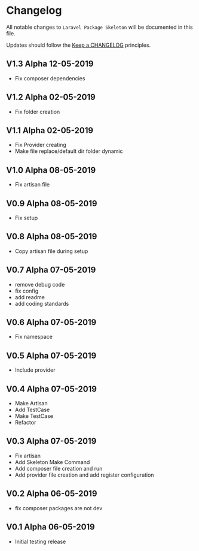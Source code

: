 # Changelog

All notable changes to `Laravel Package Skeleton` will be documented in this file.

Updates should follow the [Keep a CHANGELOG](http://keepachangelog.com/) principles.

## V1.3 Alpha  12-05-2019

- Fix composer dependencies

## V1.2 Alpha  02-05-2019

- Fix folder creation

## V1.1 Alpha  02-05-2019

- Fix Provider creating
- Make file replace/default dir folder dynamic

## V1.0 Alpha  08-05-2019

- Fix artisan file

## V0.9 Alpha  08-05-2019

- Fix setup

## V0.8 Alpha  08-05-2019

- Copy artisan file during setup 

## V0.7 Alpha  07-05-2019

- remove debug code
- fix config
- add readme
- add coding standards

## V0.6 Alpha  07-05-2019

- Fix namespace

## V0.5 Alpha  07-05-2019

- Include provider

## V0.4 Alpha  07-05-2019

- Make Artisan
- Add TestCase
- Make TestCase
- Refactor

## V0.3 Alpha  07-05-2019

- Fix artisan
- Add Skeleton Make Command
- Add composer file creation and run
- Add provider file creation and add register configuration

## V0.2 Alpha  06-05-2019

- fix composer packages are not dev

## V0.1 Alpha  06-05-2019

- Initial testing release
